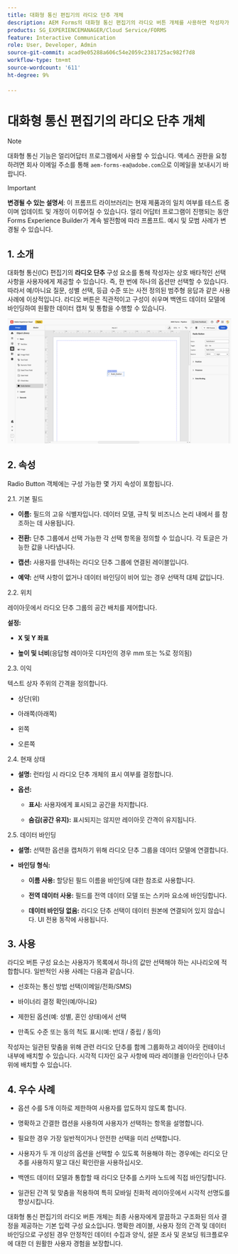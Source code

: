 ```yaml
---
title: 대화형 통신 편집기의 라디오 단추 개체
description: AEM Forms의 대화형 통신 편집기의 라디오 버튼 개체를 사용하면 작성자가 상호 배타적인 선택 사항을 사용자에게 제시할 수 있습니다. 즉, 한 번에 하나의 옵션만 선택할 수 있습니다.
products: SG_EXPERIENCEMANAGER/Cloud Service/FORMS
feature: Interactive Communication
role: User, Developer, Admin
source-git-commit: acad9e05288a606c54e2059c2381725ac982f7d8
workflow-type: tm+mt
source-wordcount: '611'
ht-degree: 9%

---
```



# 대화형 통신 편집기의 라디오 단추 개체

>[!NOTE]
>
> 대화형 통신 기능은 얼리어답터 프로그램에서 사용할 수 있습니다. 액세스 권한을 요청하려면 회사 이메일 주소를 통해 `aem-forms-ea@adobe.com`으로 이메일을 보내시기 바랍니다.

>[!IMPORTANT]
>
> **변경될 수 있는 설명서**: 이 프롬프트 라이브러리는 현재 제품과의 일치 여부를 테스트 중이며 업데이트 및 개정이 이루어질 수 있습니다. 얼리 어답터 프로그램이 진행되는 동안 Forms Experience Builder가 계속 발전함에 따라 프롬프트. 예시 및 모범 사례가 변경될 수 있습니다.

## &#x200B;1. 소개

대화형 통신(IC) 편집기의 **라디오 단추** 구성 요소를 통해 작성자는 상호 배타적인 선택 사항을 사용자에게 제공할 수 있습니다. 즉, 한 번에 하나의 옵션만 선택할 수 있습니다. 따라서 예/아니요 질문, 성별 선택, 등급 수준 또는 사전 정의된 범주형 응답과 같은 사용 사례에 이상적입니다.
라디오 버튼은 직관적이고 구성이 쉬우며 백엔드 데이터 모델에 바인딩하여 원활한 데이터 캡처 및 통합을 수행할 수 있습니다.

![IC 문서 찾기](/help/forms/interactive-communication/assets/radio.png)

## &#x200B;2. 속성

Radio Button 객체에는 구성 가능한 몇 가지 속성이 포함됩니다.

2.1. 기본 필드

- **이름:** 필드의 고유 식별자입니다. 데이터 모델, 규칙 및 비즈니스 논리 내에서 를 참조하는 데 사용됩니다.

- **전환:** 단추 그룹에서 선택 가능한 각 선택 항목을 정의할 수 있습니다. 각 토글은 가능한 값을 나타냅니다.

- **캡션:** 사용자를 안내하는 라디오 단추 그룹에 연결된 레이블입니다.

- **예약:** 선택 사항이 없거나 데이터 바인딩이 비어 있는 경우 선택적 대체 값입니다.

2.2. 위치

레이아웃에서 라디오 단추 그룹의 공간 배치를 제어합니다.

**설정:**

- **X 및 Y 좌표**

- **높이 및 너비**(응답형 레이아웃 디자인의 경우 mm 또는 %로 정의됨)

2.3. 이익

텍스트 상자 주위의 간격을 정의합니다.

- 상단(위)

- 아래쪽(아래쪽)

- 왼쪽

- 오른쪽

2.4. 현재 상태

- **설명:** 런타임 시 라디오 단추 개체의 표시 여부를 결정합니다.

- **옵션:**

   - **표시:** 사용자에게 표시되고 공간을 차지합니다.

   - **숨김(공간 유지):** 표시되지는 않지만 레이아웃 간격이 유지됩니다.



2.5. 데이터 바인딩

- **설명:** 선택한 옵션을 캡처하기 위해 라디오 단추 그룹을 데이터 모델에 연결합니다.

- **바인딩 형식:**

   - **이름 사용:** 할당된 필드 이름을 바인딩에 대한 참조로 사용합니다.

   - **전역 데이터 사용:** 필드를 전역 데이터 모델 또는 스키마 요소에 바인딩합니다.

   - **데이터 바인딩 없음:** 라디오 단추 선택이 데이터 원본에 연결되어 있지 않습니다. UI 전용 동작에 사용됩니다.

## &#x200B;3. 사용

라디오 버튼 구성 요소는 사용자가 목록에서 하나의 값만 선택해야 하는 시나리오에 적합합니다. 일반적인 사용 사례는 다음과 같습니다.

- 선호하는 통신 방법 선택(이메일/전화/SMS)

- 바이너리 결정 확인(예/아니요)

- 제한된 옵션(예: 성별, 혼인 상태)에서 선택

- 만족도 수준 또는 동의 척도 표시(예: 반대 / 중립 / 동의)

작성자는 일관된 맞춤을 위해 관련 라디오 단추를 함께 그룹화하고 레이아웃 컨테이너 내부에 배치할 수 있습니다. 시각적 디자인 요구 사항에 따라 레이블을 인라인이나 단추 위에 배치할 수 있습니다.

## &#x200B;4. 우수 사례

- 옵션 수를 5개 이하로 제한하여 사용자를 압도하지 않도록 합니다.

- 명확하고 간결한 캡션을 사용하여 사용자가 선택하는 항목을 설명합니다.

- 필요한 경우 가장 일반적이거나 안전한 선택을 미리 선택합니다.

- 사용자가 두 개 이상의 옵션을 선택할 수 있도록 허용해야 하는 경우에는 라디오 단추를 사용하지 말고 대신 확인란을 사용하십시오.

- 백엔드 데이터 모델과 통합할 때 라디오 단추를 스키마 노드에 직접 바인딩합니다.

- 일관된 간격 및 맞춤을 적용하여 특히 모바일 친화적 레이아웃에서 시각적 선명도를 향상시킵니다.

대화형 통신 편집기의 라디오 버튼 개체는 최종 사용자에게 깔끔하고 구조화된 의사 결정을 제공하는 기본 입력 구성 요소입니다. 명확한 레이블, 사용자 정의 간격 및 데이터 바인딩으로 구성된 경우 안정적인 데이터 수집과 양식, 설문 조사 및 온보딩 워크플로우에 대한 더 원활한 사용자 경험을 보장합니다.


